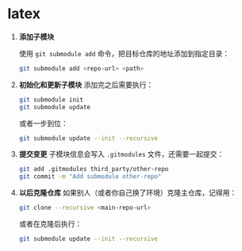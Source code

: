 # latex

1. **添加子模块**

    使用 `git submodule add` 命令，把目标仓库的地址添加到指定目录：

    ```bash
    git submodule add <repo-url> <path>
    ```

1. **初始化和更新子模块**
   添加完之后需要执行：

   ```bash
   git submodule init
   git submodule update
   ```

   或者一步到位：

   ```bash
   git submodule update --init --recursive
   ```

2. **提交变更**
   子模块信息会写入 `.gitmodules` 文件，还需要一起提交：

   ```bash
   git add .gitmodules third_party/other-repo
   git commit -m "Add submodule other-repo"
   ```

3. **以后克隆仓库**
   如果别人（或者你自己换了环境）克隆主仓库，记得用：

   ```bash
   git clone --recursive <main-repo-url>
   ```

   或者在克隆后执行：

   ```bash
   git submodule update --init --recursive
   ```
